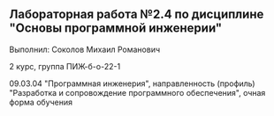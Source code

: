 ## Лабораторная работа №2.4 по дисциплине "Основы программной инженерии"

Выполнил: Соколов Михаил Романович

2 курс, группа ПИЖ-б-о-22-1

09.03.04 "Программная инженерия", направленность (профиль) "Разработка и сопровождение программного обеспечения", очная форма обучения
